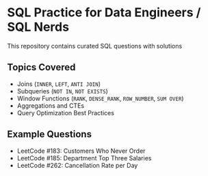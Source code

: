 # SQL Practice for Data Engineers / SQL Nerds

This repository contains curated SQL questions with solutions 

## Topics Covered

- Joins (`INNER`, `LEFT`, `ANTI JOIN`)
- Subqueries (`NOT IN`, `NOT EXISTS`)
- Window Functions (`RANK`, `DENSE_RANK`, `ROW_NUMBER`, `SUM OVER`)
- Aggregations and CTEs
- Query Optimization Best Practices

## Example Questions
- LeetCode #183: Customers Who Never Order
- LeetCode #185: Department Top Three Salaries
- LeetCode #262: Cancellation Rate per Day
